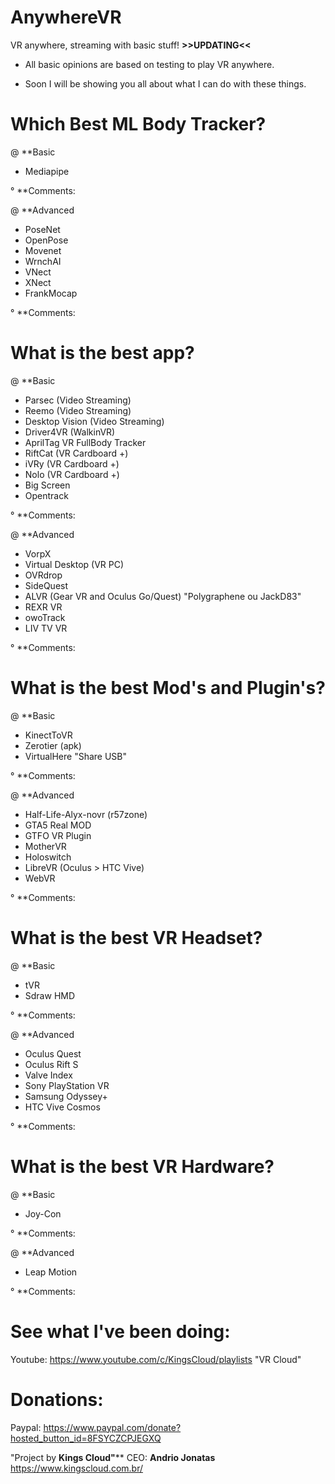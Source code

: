 # AnywhereVR
VR anywhere, streaming with basic stuff! **>>UPDATING<<**

- All basic opinions are based on testing to play VR anywhere.

- Soon I will be showing you all about what I can do with these things.

# Which Best ML Body Tracker?

@ **Basic
- Mediapipe

° **Comments:

@ **Advanced
- PoseNet
- OpenPose
- Movenet
- WrnchAI
- VNect
- XNect
- FrankMocap

° **Comments:

# What is the best app?
@ **Basic
- Parsec (Video Streaming)
- Reemo (Video Streaming)
- Desktop Vision (Video Streaming)
- Driver4VR (WalkinVR)
- AprilTag VR FullBody Tracker
- RiftCat (VR Cardboard +)
- iVRy (VR Cardboard +)
- Nolo (VR Cardboard +)
- Big Screen
- Opentrack

° **Comments:

@ **Advanced
- VorpX
- Virtual Desktop (VR PC)
- OVRdrop
- SideQuest
- ALVR (Gear VR and Oculus Go/Quest) "Polygraphene ou JackD83"
- REXR VR
- owoTrack
- LIV TV VR

° **Comments:

# What is the best Mod's and Plugin's?
@ **Basic
- KinectToVR
- Zerotier (apk)
- VirtualHere "Share USB"

° **Comments:

@ **Advanced
- Half-Life-Alyx-novr (r57zone)
- GTA5 Real MOD
- GTFO VR Plugin
- MotherVR
- Holoswitch
- LibreVR (Oculus > HTC Vive)
- WebVR

° **Comments:

# What is the best VR Headset?

@ **Basic
- tVR
- Sdraw HMD

° **Comments:

@ **Advanced
- Oculus Quest
- Oculus Rift S
- Valve Index
- Sony PlayStation VR
- Samsung Odyssey+
- HTC Vive Cosmos

° **Comments:

# What is the best VR Hardware?

@ **Basic
- Joy-Con

° **Comments:

@ **Advanced
- Leap Motion

° **Comments:

# See what I've been doing:
Youtube: https://www.youtube.com/c/KingsCloud/playlists "VR Cloud"

# Donations:
Paypal: https://www.paypal.com/donate?hosted_button_id=8FSYCZCPJEGXQ

"Project by **Kings Cloud"****
CEO: **Andrio Jonatas**
https://www.kingscloud.com.br/
